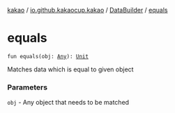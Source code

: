 [kakao](../../index.md) / [io.github.kakaocup.kakao](../index.md) / [DataBuilder](index.md) / [equals](./equals.md)

# equals

`fun equals(obj: `[`Any`](https://kotlinlang.org/api/latest/jvm/stdlib/kotlin/-any/index.html)`): `[`Unit`](https://kotlinlang.org/api/latest/jvm/stdlib/kotlin/-unit/index.html)

Matches data which is equal to given object

### Parameters

`obj` - Any object that needs to be matched